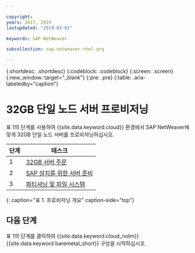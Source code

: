 ```yaml
---

copyright:
years: 2017, 2019
lastupdated: "2019-03-01"

keywords: SAP NetWeaver

subcollection: sap-netweaver-rhel-qrg

---
```


{:shortdesc: .shortdesc}
{:codeblock: .codeblock}
{:screen: .screen}
{:new_window: target="_blank"}
{:pre: .pre}
{:table: .aria-labeledby="caption"}

# 32GB 단일 노드 서버 프로비저닝

표 1의 단계를 사용하여 {{site.data.keyword.cloud}} 환경에서 SAP NetWeaver에 맞게 32GB 단일 노드 서버를 프로비저닝하십시오.

|단계 |태스크 |
| --- | --- |
|1 |[32GB 서버 주문](/docs/infrastructure/sap-netweaver-rhel-qrg?topic=sap-netweaver-rhel-qrg-install_32GB)
|2 |[SAP 설치를 위한 서버 준비](/docs/infrastructure/sap-netweaver-rhel-qrg?topic=sap-netweaver-rhel-qrg-prepare_32GB)
|3 |[파티셔닝 및 파일 시스템](/docs/infrastructure/sap-netweaver-rhel-qrg?topic=sap-netweaver-rhel-qrg-partition_32GB)
{: caption="표 1. 프로비저닝 개요" caption-side="top"}

## 다음 단계

표 1의 단계를 클릭하여 {{site.data.keyword.cloud_notm}} {{site.data.keyword.baremetal_short}} 구성을 시작하십시오.
